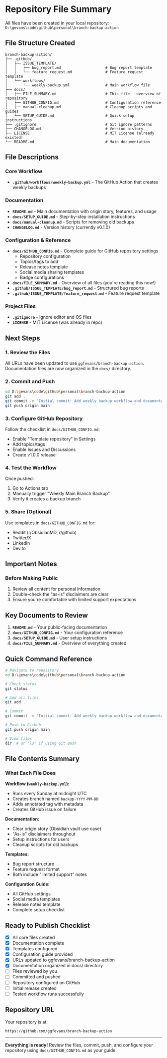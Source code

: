 # Repository File Summary

All files have been created in your local repository: `D:\gevans\code\github\personal\branch-backup-action`

## File Structure Created

```
branch-backup-action/
├── .github/
│   ├── ISSUE_TEMPLATE/
│   │   ├── bug_report.md                    # Bug report template
│   │   └── feature_request.md               # Feature request template
│   └── workflows/
│       └── weekly-backup.yml                # Main workflow file
├── docs/
│   ├── FILE_SUMMARY.md                      # This file - overview of repository
│   ├── GITHUB_CONFIG.md                     # Configuration reference
│   ├── manual-cleanup.md                    # Cleanup scripts and guides
│   └── SETUP_GUIDE.md                       # Quick setup instructions
├── .gitignore                               # Git ignore patterns
├── CHANGELOG.md                             # Version history
├── LICENSE                                  # MIT License (already existed)
└── README.md                                # Main documentation
```

## File Descriptions

### Core Workflow
- **`.github/workflows/weekly-backup.yml`** - The GitHub Action that creates weekly backups

### Documentation
- **`README.md`** - Main documentation with origin story, features, and usage
- **`docs/SETUP_GUIDE.md`** - Step-by-step installation instructions
- **`docs/manual-cleanup.md`** - Scripts for removing old backups
- **`CHANGELOG.md`** - Version history (currently v0.1.0)

### Configuration & Reference
- **`docs/GITHUB_CONFIG.md`** - Complete guide for GitHub repository settings
  - Repository configuration
  - Topics/tags to add
  - Release notes template
  - Social media sharing templates
  - Badge configurations
- **`docs/FILE_SUMMARY.md`** - Overview of all files (you're reading this now!)
- **`.github/ISSUE_TEMPLATE/bug_report.md`** - Structured bug reports
- **`.github/ISSUE_TEMPLATE/feature_request.md`** - Feature request template

### Project Files
- **`.gitignore`** - Ignore editor and OS files
- **`LICENSE`** - MIT License (was already in repo)

## Next Steps

### 1. Review the Files
All URLs have been updated to use `ggfevans/branch-backup-action`.
Documentation files are now organized in the `docs/` directory.

### 2. Commit and Push

```bash
cd D:\gevans\code\github\personal\branch-backup-action
git add .
git commit -m "Initial commit: Add weekly backup workflow and documentation"
git push origin main
```

### 3. Configure GitHub Repository

Follow the checklist in `docs/GITHUB_CONFIG.md`:
- Enable "Template repository" in Settings
- Add topics/tags
- Enable Issues and Discussions
- Create v1.0.0 release

### 4. Test the Workflow

Once pushed:
1. Go to Actions tab
2. Manually trigger "Weekly Main Branch Backup"
3. Verify it creates a backup branch

### 5. Share (Optional)

Use templates in `docs/GITHUB_CONFIG.md` for:
- Reddit (r/ObsidianMD, r/github)
- Twitter/X
- LinkedIn
- Dev.to

## Important Notes

### Before Making Public
1. Review all content for personal information
2. Double-check the "as-is" disclaimers are clear
3. Ensure you're comfortable with limited support expectations

## Key Documents to Review

1. **`README.md`** - Your public-facing documentation
2. **`docs/GITHUB_CONFIG.md`** - Your configuration reference
3. **`docs/SETUP_GUIDE.md`** - User setup instructions
4. **`docs/FILE_SUMMARY.md`** - Overview of everything created

## Quick Command Reference

```bash
# Navigate to repository
cd D:\gevans\code\github\personal\branch-backup-action

# Check status
git status

# Add all files
git add .

# Commit
git commit -m "Initial commit: Add weekly backup workflow and documentation"

# Push to GitHub
git push origin main

# View files
dir  # or 'ls' if using Git Bash
```

## File Contents Summary

### What Each File Does

**Workflow (`weekly-backup.yml`):**
- Runs every Sunday at midnight UTC
- Creates branch named `backup-YYYY-MM-DD`
- Adds annotated tag with metadata
- Creates GitHub issue on failure

**Documentation:**
- Clear origin story (Obsidian vault use case)
- "As-is" disclaimers throughout
- Setup instructions for users
- Cleanup scripts for old backups

**Templates:**
- Bug report structure
- Feature request format
- Both include "limited support" notes

**Configuration Guide:**
- All GitHub settings
- Social media templates
- Release notes template
- Complete setup checklist

## Ready to Publish Checklist

- [x] All core files created
- [x] Documentation complete
- [x] Templates configured
- [x] Configuration guide provided
- [x] URLs updated to ggfevans/branch-backup-action
- [x] Documentation organized in docs/ directory
- [ ] Files reviewed by you
- [ ] Committed and pushed
- [ ] Repository configured on GitHub
- [ ] Initial release created
- [ ] Tested workflow runs successfully

## Repository URL

Your repository is at:
```
https://github.com/ggfevans/branch-backup-action
```

---

**Everything is ready!** Review the files, commit, push, and configure your repository using `docs/GITHUB_CONFIG.md` as your guide.
